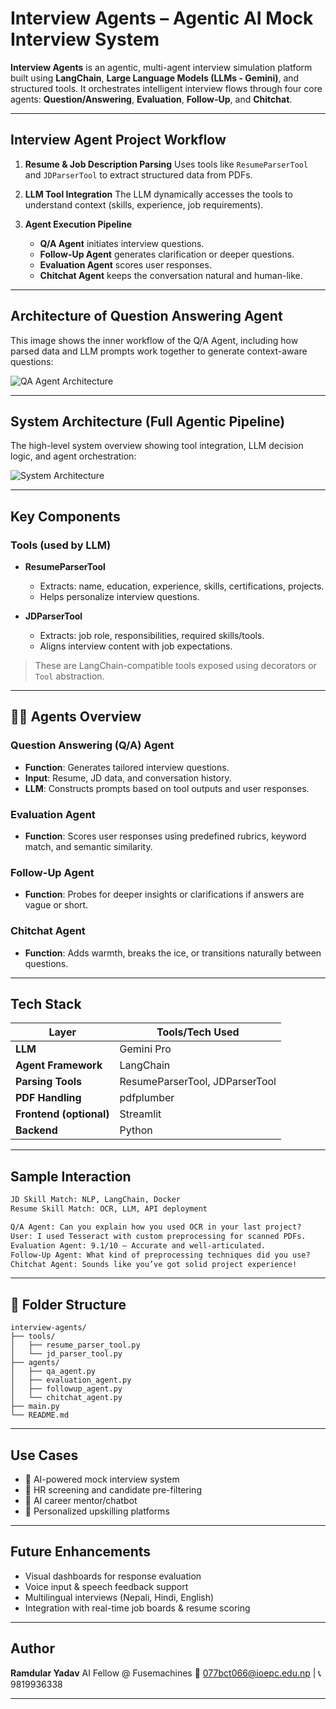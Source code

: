 
# Interview Agents – Agentic AI Mock Interview System

**Interview Agents** is an agentic, multi-agent interview simulation platform built using **LangChain**, **Large Language Models (LLMs - Gemini)**, and structured tools. It orchestrates intelligent interview flows through four core agents: **Question/Answering**, **Evaluation**, **Follow-Up**, and **Chitchat**.

---

## Interview Agent Project Workflow

1. **Resume & Job Description Parsing**
   Uses tools like `ResumeParserTool` and `JDParserTool` to extract structured data from PDFs.

2. **LLM Tool Integration**
   The LLM dynamically accesses the tools to understand context (skills, experience, job requirements).

3. **Agent Execution Pipeline**

   * **Q/A Agent** initiates interview questions.
   * **Follow-Up Agent** generates clarification or deeper questions.
   * **Evaluation Agent** scores user responses.
   * **Chitchat Agent** keeps the conversation natural and human-like.

---

##  Architecture of Question Answering Agent

This image shows the inner workflow of the Q/A Agent, including how parsed data and LLM prompts work together to generate context-aware questions:

![QA Agent Architecture](https://i.postimg.cc/Qx21fv3G/Architecture-QA.png)

---

##  System Architecture (Full Agentic Pipeline)

The high-level system overview showing tool integration, LLM decision logic, and agent orchestration:

![System Architecture](https://i.postimg.cc/65R0q0nt/Untitled-diagram-Mermaid-Chart-2025-07-02-171151.png)

---

##  Key Components

###  Tools (used by LLM)

* **ResumeParserTool**

  * Extracts: name, education, experience, skills, certifications, projects.
  * Helps personalize interview questions.

* **JDParserTool**

  * Extracts: job role, responsibilities, required skills/tools.
  * Aligns interview content with job expectations.

> These are LangChain-compatible tools exposed using decorators or `Tool` abstraction.

---

## 🧑‍💼 Agents Overview

###  Question Answering (Q/A) Agent

* **Function**: Generates tailored interview questions.
* **Input**: Resume, JD data, and conversation history.
* **LLM**: Constructs prompts based on tool outputs and user responses.

###  Evaluation Agent

* **Function**: Scores user responses using predefined rubrics, keyword match, and semantic similarity.

###  Follow-Up Agent

* **Function**: Probes for deeper insights or clarifications if answers are vague or short.

###  Chitchat Agent

* **Function**: Adds warmth, breaks the ice, or transitions naturally between questions.

---

##  Tech Stack

| Layer                   | Tools/Tech Used                |
| ----------------------- | ------------------------------ |
| **LLM**                 | Gemini Pro            |
| **Agent Framework**     | LangChain                      |
| **Parsing Tools**       | ResumeParserTool, JDParserTool |
| **PDF Handling**        | pdfplumber                     |
| **Frontend (optional)** | Streamlit                      |
| **Backend**             | Python                         |

---

##  Sample Interaction

```txt
JD Skill Match: NLP, LangChain, Docker  
Resume Skill Match: OCR, LLM, API deployment

Q/A Agent: Can you explain how you used OCR in your last project?  
User: I used Tesseract with custom preprocessing for scanned PDFs.  
Evaluation Agent: 9.1/10 – Accurate and well-articulated.  
Follow-Up Agent: What kind of preprocessing techniques did you use?  
Chitchat Agent: Sounds like you’ve got solid project experience!
```

---

## 📁 Folder Structure

```
interview-agents/
├── tools/
│   ├── resume_parser_tool.py
│   └── jd_parser_tool.py
├── agents/
│   ├── qa_agent.py
│   ├── evaluation_agent.py
│   ├── followup_agent.py
│   └── chitchat_agent.py
├── main.py
└── README.md
```

---

##  Use Cases

* 🔹 AI-powered mock interview system
* 🔹 HR screening and candidate pre-filtering
* 🔹 AI career mentor/chatbot
* 🔹 Personalized upskilling platforms

---

##  Future Enhancements

*  Visual dashboards for response evaluation
*  Voice input & speech feedback support
*  Multilingual interviews (Nepali, Hindi, English)
*  Integration with real-time job boards & resume scoring

---

##  Author

**Ramdular Yadav**
AI Fellow @ Fusemachines
📧 [077bct066@ioepc.edu.np](mailto:077bct066@ioepc.edu.np) | 📞 9819936338

---

